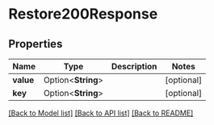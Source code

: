 # Restore200Response

## Properties

Name | Type | Description | Notes
------------ | ------------- | ------------- | -------------
**value** | Option<**String**> |  | [optional]
**key** | Option<**String**> |  | [optional]

[[Back to Model list]](../README.md#documentation-for-models) [[Back to API list]](../README.md#documentation-for-api-endpoints) [[Back to README]](../README.md)


